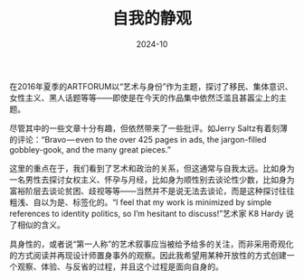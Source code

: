 ﻿---
title: 自我的静观
description: 一个有关创作冲动的交互装置。
date: 2024-10
type: full
tags:
  - concept
  - narrative
  - prototype
  - installation
tech:
  - ps
  - ai
  - blender
  - arduino
  - cad
link: /
---

在2016年夏季的ARTFORUM以“艺术与身份”作为主题，探讨了移民、集体意识、女性主义、黑人话题等等——即使是在今天的作品集中依然泛滥且甚嚣尘上的主题。

尽管其中的一些文章十分有趣，但依然带来了一些批评。如Jerry Saltz有着刻薄的评论：“Bravo — even to the over 425 pages in ads, the jargon-filled gobbley-gook, and the many great pieces.”

这里的重点在于，我们看到了艺术和政治的关系，但这通常与自我太远。比如身为一名男性去探讨女权主义、怀孕与月经，比如身为顺性别去谈论性少数，比如身为富裕阶层去谈论贫困、歧视等等——当然并不是说无法去谈论，而是这种探讨往往粗浅、自以为是、标签化的。“I feel that my work is minimized by simple references to identity politics, so I’m hesitant to discuss!”艺术家 K8 Hardy 说了相似的含义。

具身性的，或者说“第一人称”的艺术叙事应当被给予给多的关注，而非采用奇观化的方式阅读并再现设计师置身事外的观察。因此我希望用某种开放性的方式创建一个观察、体验、与反省的过程，并且这个过程是面向自身的。
